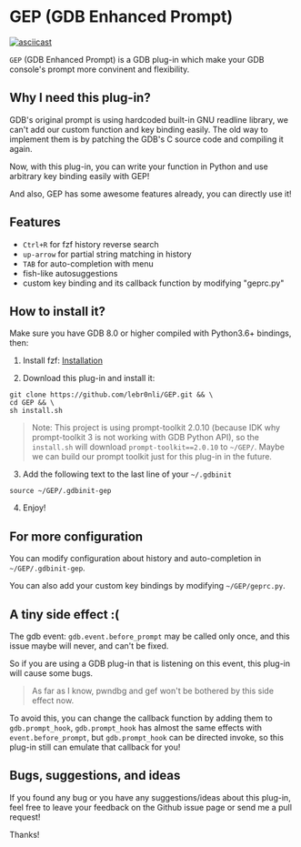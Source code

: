 # GEP (GDB Enhanced Prompt)

[![asciicast](https://asciinema.org/a/TJiEkHv3cqieR0XizG41uOg93.svg)](https://asciinema.org/a/TJiEkHv3cqieR0XizG41uOg93)

`GEP` (GDB Enhanced Prompt) is a GDB plug-in which make your GDB console's prompt more convinent and flexibility.

## Why I need this plug-in?

GDB's original prompt is using hardcoded built-in GNU readline library, we can't add our custom function and key binding easily. The old way to implement them is by patching the GDB's C source code and compiling it again.

Now, with this plug-in, you can write your function in Python and use arbitrary key binding easily with GEP!

And also, GEP has some awesome features already, you can directly use it!

## Features

- `Ctrl+R` for fzf history reverse search
- `up-arrow` for partial string matching in history
- `TAB` for auto-completion with menu
- fish-like autosuggestions
- custom key binding and its callback function by modifying "geprc.py"

## How to install it?

Make sure you have GDB 8.0 or higher compiled with Python3.6+ bindings, then:

1. Install fzf: [Installation](https://github.com/junegunn/fzf#installation)

2. Download this plug-in and install it:

```shell
git clone https://github.com/lebr0nli/GEP.git && \
cd GEP && \
sh install.sh
```

> Note: This project is using prompt-toolkit 2.0.10 (because IDK why prompt-toolkit 3 is not working with GDB Python API), so the `install.sh` will download `prompt-toolkit==2.0.10` to `~/GEP/`.
> Maybe we can build our prompt toolkit just for this plug-in in the future.

3. Add the following text to the last line of your `~/.gdbinit`

```shell
source ~/GEP/.gdbinit-gep
```

4. Enjoy!

## For more configuration

You can modify configuration about history and auto-completion in `~/GEP/.gdbinit-gep`.

You can also add your custom key bindings by modifying `~/GEP/geprc.py`.

## A tiny side effect :(

The gdb event: `gdb.event.before_prompt` may be called only once, and this issue maybe will never, and can't be fixed.

So if you are using a GDB plug-in that is listening on this event, this plug-in will cause some bugs.

> As far as I know, pwndbg and gef won't be bothered by this side effect now.

To avoid this, you can change the callback function by adding them to `gdb.prompt_hook`, `gdb.prompt_hook` has almost the same effects with `event.before_prompt`, but `gdb.prompt_hook` can be directed invoke, so this plug-in still can emulate that callback for you!

## Bugs, suggestions, and ideas

If you found any bug or you have any suggestions/ideas about this plug-in, feel free to leave your feedback on the Github issue page or send me a pull request!

Thanks!
